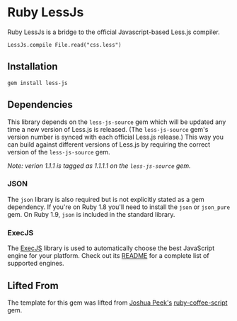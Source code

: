 Ruby LessJs
=================

Ruby LessJs is a bridge to the official Javascript-based Less.js compiler.

    LessJs.compile File.read("css.less")


Installation
------------

    gem install less-js


Dependencies
------------

This library depends on the `less-js-source` gem which will be
updated any time a new version of Less.js is released. (The
`less-js-source` gem's version number is synced with each
official Less.js release.) This way you can build against
different versions of Less.js by requiring the correct version of
the `less-js-source` gem.

*Note: verion 1.1.1 is tagged as 1.1.1.1 on the `less-js-source` gem.*

### JSON

The `json` library is also required but is not explicitly stated as a
gem dependency. If you're on Ruby 1.8 you'll need to install the
`json` or `json_pure` gem. On Ruby 1.9, `json` is included in the
standard library.

### ExecJS

The [ExecJS](https://github.com/sstephenson/execjs) library is used to automatically choose the best JavaScript engine for your platform. Check out its [README](https://github.com/sstephenson/execjs/blob/master/README.md) for a complete list of supported engines.

Lifted From
-----------

The template for this gem was lifted from [Joshua Peek's](https://github.com/josh) [ruby-coffee-script](https://github.com/josh/ruby-coffee-script) gem.
